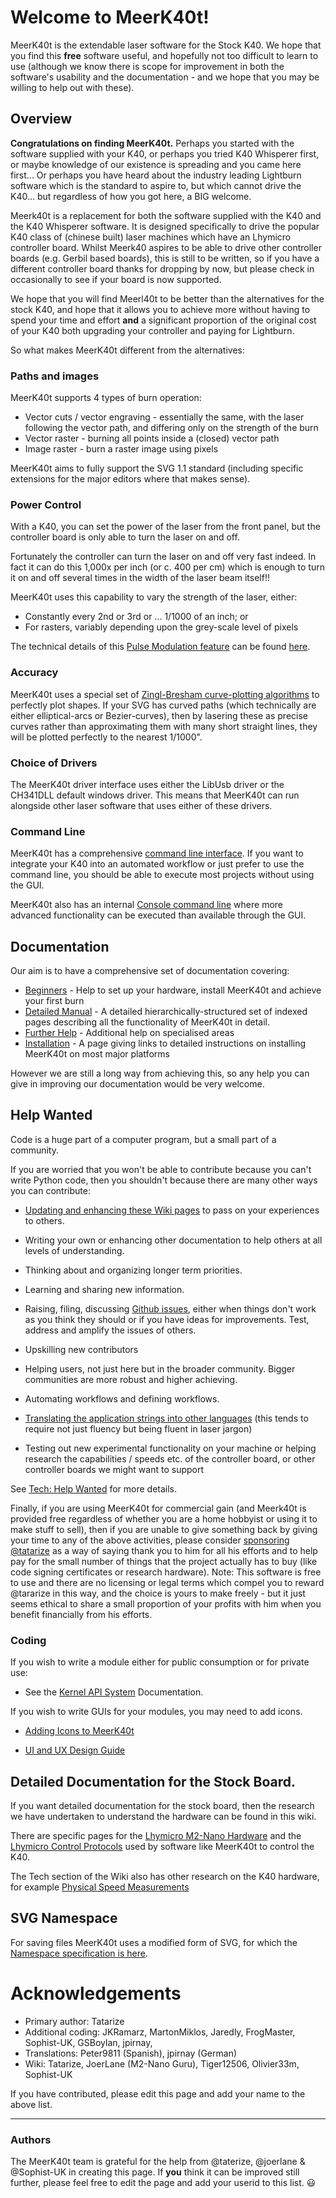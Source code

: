 # Welcome to MeerK40t!
MeerK40t is the extendable laser software for the Stock K40. We hope that you find this **free** software useful, and hopefully not too difficult to learn to use (although we know there is scope for improvement in both the software's usability and the documentation - and we hope that you may be willing to help out with these).

## Overview
**Congratulations on finding MeerK40t.** Perhaps you started with the software supplied with your K40, or perhaps you tried K40 Whisperer first, or maybe knowledge of our existence is spreading and you came here first... Or perhaps you have heard about the industry leading Lightburn software which is the standard to aspire to, but which cannot drive the K40... but regardless of how you got here, a BIG welcome.

Meerk40t is a replacement for both the software supplied with the K40 and the K40 Whisperer software. It is designed specifically to drive the popular K40 class of (chinese built) laser machines which have an Lhymicro controller board. Whilst Meerk40 aspires to be able to drive other controller boards (e.g. Gerbil based boards), this is still to be written, so if you have a different controller board thanks for dropping by now, but please check in occasionally to see if your board is now supported.

We hope that you will find Meerl40t to be better than the alternatives for the stock K40, and hope that it allows you to achieve more without having to spend your time and effort **and** a significant proportion of the original cost of your K40 both upgrading your controller and paying for Lightburn.

So what makes MeerK40t different from the alternatives:

### Paths and images
MeerK40t supports 4 types of burn operation:
* Vector cuts / vector engraving - essentially the same, with the laser following the vector path, and differing only on the strength of the burn
* Vector raster - burning all points inside a (closed) vector path
* Image raster - burn a raster image using pixels

MeerK40t aims to fully support the SVG 1.1 standard (including specific extensions for the major editors where that makes sense).

### Power Control
With a K40, you can set the power of the laser from the front panel, but the controller board is only able to turn the laser on and off.

Fortunately the controller can turn the laser on and off very fast indeed. In fact it can do this 1,000x per inch (or c. 400 per cm) which is enough to turn it on and off several times in the width of the laser beam itself!!

MeerK40t uses this capability to vary the strength of the laser, either:
* Constantly every 2nd or 3rd or ... 1/1000 of an inch; or
* For rasters, variably depending upon the grey-scale level of pixels

The technical details of this [Pulse Modulation feature](./Tech:-Raster-pulse-modulation-PPI) can be found [here](./Tech:-Raster-pulse-modulation-PPI).

### Accuracy
MeerK40t uses a special set of [Zingl-Bresham curve-plotting algorithms](./Tech:-Zingl-Bresenham-Curve-Plotting) to perfectly plot shapes. If your SVG has curved paths (which technically are either elliptical-arcs or Bezier-curves), then by lasering these as precise curves rather than approximating them with many short straight lines, they will be plotted perfectly to the nearest 1/1000".

### Choice of Drivers
The MeerK40t driver interface uses either the LibUsb driver or the CH341DLL default windows driver. This means that MeerK40t can run alongside other laser software that uses either of these drivers.

### Command Line
MeerK40t has a comprehensive [command line interface](./Help:-Command-Line-Interface). If you want to integrate your K40 into an automated workflow or just prefer to use the command line, you should be able to execute most projects without using the GUI.

MeerK40t also has an internal [Console command line](./Help:-Console-Commands) where more advanced functionality can be executed than available through the GUI.

## Documentation
Our aim is to have a comprehensive set of documentation covering:
* [Beginners](./Beginners:-0.-Index) - Help to set up your hardware, install MeerK40t and achieve your first burn
* [Detailed Manual](./Doc:-0.-Index) - A detailed hierarchically-structured set of indexed pages describing all the functionality of MeerK40t in detail.
* [Further Help]() - Additional help on specialised areas
* [Installation](./Beginners:-2.-Installing-MeerK40t) - A page giving links to detailed instructions on installing MeerK40t on most major platforms

However we are still a long way from achieving this, so any help you can give in improving our documentation would be very welcome.

## Help Wanted
Code is a huge part of a computer program, but a small part of a community.

If you are worried that you won't be able to contribute because you can't write Python code, then you shouldn't because there are many other ways you can contribute:
* [Updating and enhancing these Wiki pages](./Tech:-Creating-a-wiki-page) to pass on your experiences to others.
* Writing your own or enhancing other documentation to help others at all levels of understanding.
* Thinking about and organizing longer term priorities.
* Learning and sharing new information.
* Raising, filing, discussing [Github issues](/meerk40t/meerk40t/issues), either when things don't work as you think they should or if you have ideas for improvements. Test, address and amplify the issues of others. 
* Upskilling new contributors
* Helping users, not just here but in the broader community. Bigger communities are more robust and higher achieving.
* Automating workflows and defining workflows. 
* [Translating the application strings into other languages](./Tech:-Foreign-Language-Translations) (this tends to require not just fluency but being fluent in laser jargon)

* Testing out new experimental functionality on your machine or helping research the capabilities / speeds etc. of the controller board, or other controller boards we might want to support

See [Tech: Help Wanted](https://github.com/meerk40t/meerk40t/wiki/Tech:-Help-wanted) for more details.

Finally, if you are using MeerK40t for commercial gain (and Meerk40t is provided free regardless of whether you are a home hobbyist or using it to make stuff to sell), then if you are unable to give something back by giving your time to any of the above activities, please consider [sponsoring @tatarize](/sponsors/tatarize) as a way of saying thank you to him for all his efforts and to help pay for the small number of things that the project actually has to buy (like code signing certificates or research hardware). Note: This software is free to use and there are no licensing or legal terms which compel you to reward @tararize in this way, and the choice is yours to make freely - but it just seems ethical to share a small proportion of your profits with him when you benefit financially from his efforts.

### Coding
If you wish to write a module either for public consumption or for private use:

* See the [Kernel API System](https://github.com/meerk40t/meerk40t/wiki/Tech:-Kernel-API-System) Documentation.

If you wish to write GUIs for your modules, you may need to add icons.

* [Adding Icons to MeerK40t](https://github.com/meerk40t/meerk40t/wiki/Tech:-Adding-Icons-to-a-MeerK40t-Module)

* [UI and UX Design Guide](https://github.com/meerk40t/meerk40t/wiki/Tech:-UI-and-UX-Design-Guide)

## Detailed Documentation for the Stock Board.

If you want detailed documentation for the stock board, then the research we have undertaken to understand the hardware can be found in this wiki.

There are specific pages for the [Lhymicro M2-Nano Hardware](./Tech:-Lhymicro-M2-Nano-Hardware) and the [Lhymicro Control Protocols](./Tech:-Lhymicro-Control-Protocols) used by software like MeerK40t to control the K40.

The Tech section of the Wiki also has other research on the K40 hardware, for example [Physical Speed Measurements](./Tech:-Physical-Speed-Measurements)

## SVG Namespace
For saving files MeerK40t uses a modified form of SVG, for which the [Namespace specification is here](./Namespace).

# Acknowledgements

* Primary author: Tatarize
* Additional coding: JKRamarz, MartonMiklos, Jaredly, FrogMaster, Sophist-UK, GSBoylan, jpirnay,
* Translations: Peter9811 (Spanish), jpirnay (German)
* Wiki: Tatarize, JoerLane (M2-Nano Guru), Tiger12506, Olivier33m, Sophist-UK

If you have contributed, please edit this page and add your name to the above list.

---
### Authors
The MeerK40t team is grateful for the help from @taterize, @joerlane  & @Sophist-UK in creating this page. If **you** think it can be improved still further, please feel free to edit the page and add your userid to this list. 😃